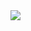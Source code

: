 <img src="https://github-readme-stats-delta-eight-95.vercel.app/api/top-langs/?username=Etsor&langs_count=7&theme=github_dark_dimmed&hide=gdscript&layout=compact"/>

